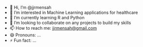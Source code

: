 - 👋 Hi, I’m @jjrmensah
- 👀 I’m interested in Machine Learning applications for healthcare
- 🌱 I’m currently learning R and Python
- 💞️ I’m looking to collaborate on any projects to build my skills
- 📫 How to reach me: jjrmensah@gmail.com
- 😄 Pronouns: ...
- ⚡ Fun fact: ... 

<!---
jjrmensah/jjrmensah is a ✨ special ✨ repository because its `README.md` (this file) appears on your GitHub profile.
You can click the Preview link to take a look at your changes.
--->

